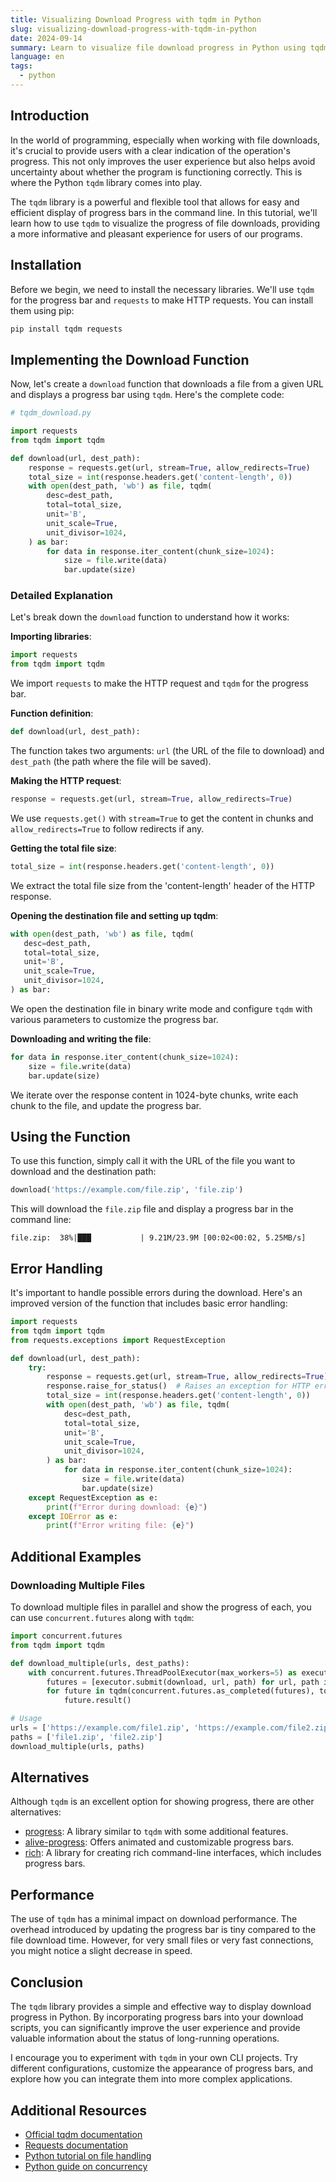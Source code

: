 ```yaml
---
title: Visualizing Download Progress with tqdm in Python
slug: visualizing-download-progress-with-tqdm-in-python
date: 2024-09-14
summary: Learn to visualize file download progress in Python using tqdm. This tutorial covers basic implementation, error handling, and advanced techniques for improving user experience in CLI applications.
language: en
tags:
  - python
---
```


## Introduction

In the world of programming, especially when working with file downloads, it's crucial to provide users with a clear indication of the operation's progress. This not only improves the user experience but also helps avoid uncertainty about whether the program is functioning correctly. This is where the Python `tqdm` library comes into play.

The `tqdm` library is a powerful and flexible tool that allows for easy and efficient display of progress bars in the command line. In this tutorial, we'll learn how to use `tqdm` to visualize the progress of file downloads, providing a more informative and pleasant experience for users of our programs.

## Installation

Before we begin, we need to install the necessary libraries. We'll use `tqdm` for the progress bar and `requests` to make HTTP requests. You can install them using pip:

```bash
pip install tqdm requests
```

## Implementing the Download Function

Now, let's create a `download` function that downloads a file from a given URL and displays a progress bar using `tqdm`. Here's the complete code:

```python
# tqdm_download.py

import requests
from tqdm import tqdm

def download(url, dest_path):
    response = requests.get(url, stream=True, allow_redirects=True)
    total_size = int(response.headers.get('content-length', 0))
    with open(dest_path, 'wb') as file, tqdm(
        desc=dest_path,
        total=total_size,
        unit='B',
        unit_scale=True,
        unit_divisor=1024,
    ) as bar:
        for data in response.iter_content(chunk_size=1024):
            size = file.write(data)
            bar.update(size)
```

### Detailed Explanation

Let's break down the `download` function to understand how it works:

**Importing libraries**: 


```python
import requests
from tqdm import tqdm
```

We import `requests` to make the HTTP request and `tqdm` for the progress bar.

**Function definition**:


```python
def download(url, dest_path):
```

The function takes two arguments: `url` (the URL of the file to download) and `dest_path` (the path where the file will be saved).

**Making the HTTP request**:


```python
response = requests.get(url, stream=True, allow_redirects=True)
```

We use `requests.get()` with `stream=True` to get the content in chunks and `allow_redirects=True` to follow redirects if any.

**Getting the total file size**:

  
```python
total_size = int(response.headers.get('content-length', 0))
```

We extract the total file size from the 'content-length' header of the HTTP response.

**Opening the destination file and setting up tqdm**:


```python
with open(dest_path, 'wb') as file, tqdm(
   desc=dest_path,
   total=total_size,
   unit='B',
   unit_scale=True,
   unit_divisor=1024,
) as bar:
```

We open the destination file in binary write mode and configure `tqdm` with various parameters to customize the progress bar.

**Downloading and writing the file**:


```python
for data in response.iter_content(chunk_size=1024):
    size = file.write(data)
    bar.update(size)
```

We iterate over the response content in 1024-byte chunks, write each chunk to the file, and update the progress bar.

## Using the Function

To use this function, simply call it with the URL of the file you want to download and the destination path:

```python
download('https://example.com/file.zip', 'file.zip')
```

This will download the `file.zip` file and display a progress bar in the command line:

```
file.zip:  38%|███           | 9.21M/23.9M [00:02<00:02, 5.25MB/s]
```

## Error Handling

It's important to handle possible errors during the download. Here's an improved version of the function that includes basic error handling:

```python
import requests
from tqdm import tqdm
from requests.exceptions import RequestException

def download(url, dest_path):
    try:
        response = requests.get(url, stream=True, allow_redirects=True)
        response.raise_for_status()  # Raises an exception for HTTP error status codes
        total_size = int(response.headers.get('content-length', 0))
        with open(dest_path, 'wb') as file, tqdm(
            desc=dest_path,
            total=total_size,
            unit='B',
            unit_scale=True,
            unit_divisor=1024,
        ) as bar:
            for data in response.iter_content(chunk_size=1024):
                size = file.write(data)
                bar.update(size)
    except RequestException as e:
        print(f"Error during download: {e}")
    except IOError as e:
        print(f"Error writing file: {e}")
```

## Additional Examples

### Downloading Multiple Files

To download multiple files in parallel and show the progress of each, you can use `concurrent.futures` along with `tqdm`:

```python
import concurrent.futures
from tqdm import tqdm

def download_multiple(urls, dest_paths):
    with concurrent.futures.ThreadPoolExecutor(max_workers=5) as executor:
        futures = [executor.submit(download, url, path) for url, path in zip(urls, dest_paths)]
        for future in tqdm(concurrent.futures.as_completed(futures), total=len(futures), desc="Total Progress"):
            future.result()

# Usage
urls = ['https://example.com/file1.zip', 'https://example.com/file2.zip']
paths = ['file1.zip', 'file2.zip']
download_multiple(urls, paths)
```

## Alternatives

Although `tqdm` is an excellent option for showing progress, there are other alternatives:

- [progress](https://github.com/verigak/progress/): A library similar to `tqdm` with some additional features.
- [alive-progress](https://github.com/rsalmei/alive-progress): Offers animated and customizable progress bars.
- [rich](https://github.com/Textualize/rich): A library for creating rich command-line interfaces, which includes progress bars.

## Performance

The use of `tqdm` has a minimal impact on download performance. The overhead introduced by updating the progress bar is tiny compared to the file download time. However, for very small files or very fast connections, you might notice a slight decrease in speed.

## Conclusion

The `tqdm` library provides a simple and effective way to display download progress in Python. By incorporating progress bars into your download scripts, you can significantly improve the user experience and provide valuable information about the status of long-running operations.

I encourage you to experiment with `tqdm` in your own CLI projects. Try different configurations, customize the appearance of progress bars, and explore how you can integrate them into more complex applications.

## Additional Resources

- [Official tqdm documentation](https://github.com/tqdm/tqdm)
- [Requests documentation](https://docs.python-requests.org/en/latest/)
- [Python tutorial on file handling](https://docs.python.org/3/tutorial/inputoutput.html#reading-and-writing-files)
- [Python guide on concurrency](https://docs.python.org/3/library/concurrency.html)
